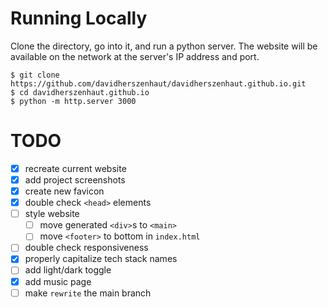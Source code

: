 # Running Locally

Clone the directory, go into it, and run a python server. The website will be available on the network at the server's IP address and port.

```shell
$ git clone https://github.com/davidherszenhaut/davidherszenhaut.github.io.git
$ cd davidherszenhaut.github.io
$ python -m http.server 3000
```

# TODO

- [x] recreate current website
- [x] add project screenshots
- [x] create new favicon
- [x] double check `<head>` elements
- [ ] style website
  - [ ] move generated `<div>`s to `<main>`
  - [ ] move `<footer>` to bottom in `index.html`
- [ ] double check responsiveness
- [x] properly capitalize tech stack names
- [ ] add light/dark toggle
- [x] add music page
- [ ] make `rewrite` the main branch
